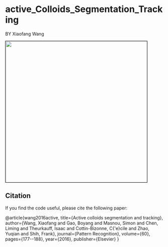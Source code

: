 # active_Colloids_Segmentation_Tracking
BY Xiaofang Wang

<img class="alignnone size-full wp-image-232" src="ours2.gif" style="border: 1px solid #000000; display: block;" alt="" width="450" />

## Citation
If you find the code  useful, please cite the following paper:

 @article{wang2016active,
  title={Active colloids segmentation and tracking},
  author={Wang, Xiaofang and Gao, Boyang and Masnou, Simon and Chen, Liming and Theurkauff, Isaac and Cottin-Bizonne, C{\'e}cile and Zhao, Yuqian and Shih, Frank},
  journal={Pattern Recognition},
  volume={60},
  pages={177--188},
  year={2016},
  publisher={Elsevier}
}
